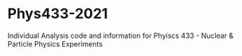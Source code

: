 # Phys433-2021
Individual Analysis code and information for Phyiscs 433 - Nuclear &amp; Particle Physics Experiments
